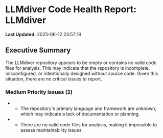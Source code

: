 # LLMdiver Code Health Report: LLMdiver
**Last Updated:** 2025-06-12 23:57:18

## Executive Summary
The LLMdiver repository appears to be empty or contains no valid code files for analysis. This may indicate that the repository is incomplete, misconfigured, or intentionally designed without source code. Given this situation, there are no critical issues to report.

### Medium Priority Issues (2)
- - The repository's primary language and framework are unknown, which may indicate a lack of documentation or planning.
- - There are no valid code files for analysis, making it impossible to assess maintainability issues.

